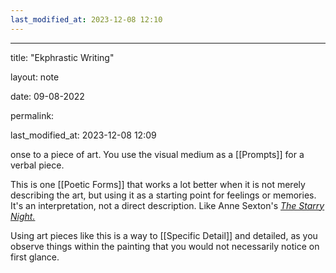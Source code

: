 ```yaml
---
last_modified_at: 2023-12-08 12:10
---
```

---

title: "Ekphrastic Writing"

layout: note

date: 09-08-2022

permalink:

last_modified_at: 2023-12-08 12:09

onse to a piece of art. You use the visual medium as a [[Prompts]] for a verbal piece.

This is one [[Poetic Forms]] that works a lot better when it is not merely describing the art, but using it as a starting point for feelings or memories. It's an interpretation, not a direct description. Like Anne Sexton's *<a href="https://www.poetryfoundation.org/poems/42565/the-starry-night" >The Starry Night.</a>*

Using art pieces like this is a way to [[Specific Detail]] and detailed, as you observe things within the painting that you would not necessarily notice on first glance.
